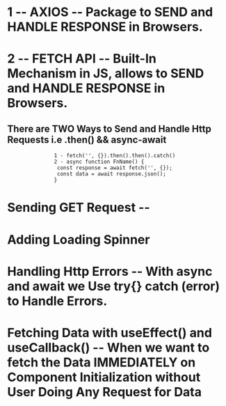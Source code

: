 <!-- OPTIONS for HTTP REQUESTS -->
# 1 -- AXIOS -- Package to SEND and HANDLE RESPONSE in Browsers.

# 2 -- FETCH API -- Built-In Mechanism in JS, allows to SEND and HANDLE RESPONSE in Browsers.

   ## There are TWO Ways to Send and Handle Http Requests i.e .then() && async-await
                   1 - fetch('', {}).then().then().catch()
                   2 - async function FnName() {
                    const response = await fetch('', {});
                    const data = await response.json();
                   } 

# Sending GET Request -- 

# Adding Loading Spinner

# Handling Http Errors -- With async and await we Use try{} catch (error) to Handle Errors.

# Fetching Data with useEffect() and useCallback() -- When we want to fetch the Data IMMEDIATELY on Component Initialization without User Doing Any Request for Data